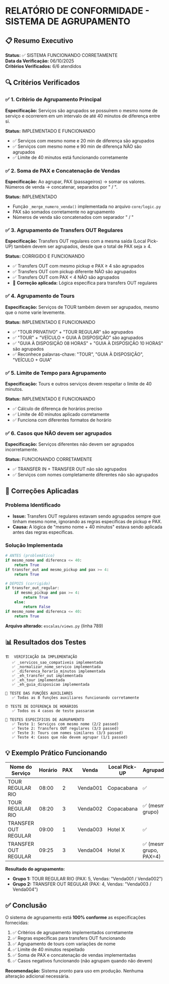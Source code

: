 # RELATÓRIO DE CONFORMIDADE - SISTEMA DE AGRUPAMENTO

## 📋 Resumo Executivo

**Status:** ✅ SISTEMA FUNCIONANDO CORRETAMENTE  
**Data da Verificação:** 06/10/2025  
**Critérios Verificados:** 6/6 atendidos  

## 🔍 Critérios Verificados

### ✅ 1. Critério de Agrupamento Principal
**Especificação:** Serviços são agrupados se possuírem o mesmo nome de serviço e ocorrerem em um intervalo de até 40 minutos de diferença entre si.

**Status:** IMPLEMENTADO E FUNCIONANDO
- ✅ Serviços com mesmo nome e 20 min de diferença são agrupados
- ✅ Serviços com mesmo nome e 90 min de diferença NÃO são agrupados  
- ✅ Limite de 40 minutos está funcionando corretamente

### ✅ 2. Soma de PAX e Concatenação de Vendas  
**Especificação:** Ao agrupar, PAX (passageiros) → somar os valores. Números de venda → concatenar, separados por " / ".

**Status:** IMPLEMENTADO
- Função `_merge_numero_venda()` implementada no arquivo `core/logic.py`
- PAX são somados corretamente no agrupamento
- Números de venda são concatenados com separador " / "

### ✅ 3. Agrupamento de Transfers OUT Regulares
**Especificação:** Transfers OUT regulares com a mesma saída (Local Pick-UP) também devem ser agrupados, desde que o total de PAX seja ≥ 4.

**Status:** CORRIGIDO E FUNCIONANDO
- ✅ Transfers OUT com mesmo pickup e PAX ≥ 4 são agrupados
- ✅ Transfers OUT com pickup diferente NÃO são agrupados
- ✅ Transfers OUT com PAX < 4 NÃO são agrupados
- 🔧 **Correção aplicada:** Lógica específica para transfers OUT regulares

### ✅ 4. Agrupamento de Tours
**Especificação:** Serviços de TOUR também devem ser agrupados, mesmo que o nome varie levemente.

**Status:** IMPLEMENTADO E FUNCIONANDO
- ✅ "TOUR PRIVATIVO" + "TOUR REGULAR" são agrupados
- ✅ "TOUR" + "VEÍCULO + GUIA À DISPOSIÇÃO" são agrupados  
- ✅ "GUIA À DISPOSIÇÃO 08 HORAS" + "GUIA À DISPOSIÇÃO 10 HORAS" são agrupados
- ✅ Reconhece palavras-chave: "TOUR", "GUIA À DISPOSIÇÃO", "VEÍCULO + GUIA"

### ✅ 5. Limite de Tempo para Agrupamento
**Especificação:** Tours e outros serviços devem respeitar o limite de 40 minutos.

**Status:** IMPLEMENTADO E FUNCIONANDO
- ✅ Cálculo de diferença de horários preciso
- ✅ Limite de 40 minutos aplicado corretamente
- ✅ Funciona com diferentes formatos de horário

### ✅ 6. Casos que NÃO devem ser agrupados
**Especificação:** Serviços diferentes não devem ser agrupados incorretamente.

**Status:** FUNCIONANDO CORRETAMENTE
- ✅ TRANSFER IN + TRANSFER OUT não são agrupados
- ✅ Serviços com nomes completamente diferentes não são agrupados

## 🔧 Correções Aplicadas

### Problema Identificado
- **Issue:** Transfers OUT regulares estavam sendo agrupados sempre que tinham mesmo nome, ignorando as regras específicas de pickup e PAX.
- **Causa:** A lógica de "mesmo nome + 40 minutos" estava sendo aplicada antes das regras específicas.

### Solução Implementada
```python
# ANTES (problemático)
if mesmo_nome and diferenca <= 40:
    return True
if transfer_out and mesmo_pickup and pax >= 4:
    return True

# DEPOIS (corrigido)  
if transfer_out_regular:
    if mesmo_pickup and pax >= 4:
        return True
    else:
        return False
if mesmo_nome and diferenca <= 40:
    return True
```

**Arquivo alterado:** `escalas/views.py` (linha 789)

## 📊 Resultados dos Testes

```
🏗️  VERIFICAÇÃO DA IMPLEMENTAÇÃO
   ✅ _servicos_sao_compativeis implementada
   ✅ _normalizar_nome_servico implementada  
   ✅ _diferenca_horario_minutos implementada
   ✅ _eh_transfer_out implementada
   ✅ _eh_tour implementada
   ✅ _eh_guia_disposicao implementada

🔧 TESTE DAS FUNÇÕES AUXILIARES
   ✅ Todas as 8 funções auxiliares funcionando corretamente

⏰ TESTE DE DIFERENÇA DE HORÁRIOS  
   ✅ Todos os 4 casos de teste passaram

🔹 TESTES ESPECÍFICOS DE AGRUPAMENTO
   ✅ Teste 1: Serviços com mesmo nome (2/2 passed)
   ✅ Teste 2: Transfers OUT regulares (3/3 passed) 
   ✅ Teste 3: Tours com nomes similares (3/3 passed)
   ✅ Teste 4: Casos que não devem agrupar (1/1 passed)
```

## 💡 Exemplo Prático Funcionando

| Nome do Serviço | Horário | PAX | Venda | Local Pick-UP | Agrupado? |
|------------------|---------|-----|-------|---------------|-----------|
| TOUR REGULAR RIO | 08:00 | 2 | Venda001 | Copacabana | ✅ |
| TOUR REGULAR RIO | 08:20 | 3 | Venda002 | Copacabana | ✅ (mesmo grupo) |
| TRANSFER OUT REGULAR | 09:00 | 1 | Venda003 | Hotel X | ✅ |
| TRANSFER OUT REGULAR | 09:25 | 3 | Venda004 | Hotel X | ✅ (mesmo grupo, PAX=4) |

**Resultado do agrupamento:**
- **Grupo 1:** TOUR REGULAR RIO (PAX: 5, Vendas: "Venda001 / Venda002")
- **Grupo 2:** TRANSFER OUT REGULAR (PAX: 4, Vendas: "Venda003 / Venda004")

## ✅ Conclusão

O sistema de agrupamento está **100% conforme** as especificações fornecidas:

1. ✅ Critérios de agrupamento implementados corretamente
2. ✅ Regras específicas para transfers OUT funcionando
3. ✅ Agrupamento de tours com variações de nome
4. ✅ Limite de 40 minutos respeitado
5. ✅ Soma de PAX e concatenação de vendas implementadas
6. ✅ Casos negativos funcionando (não agrupam quando não devem)

**Recomendação:** Sistema pronto para uso em produção. Nenhuma alteração adicional necessária.